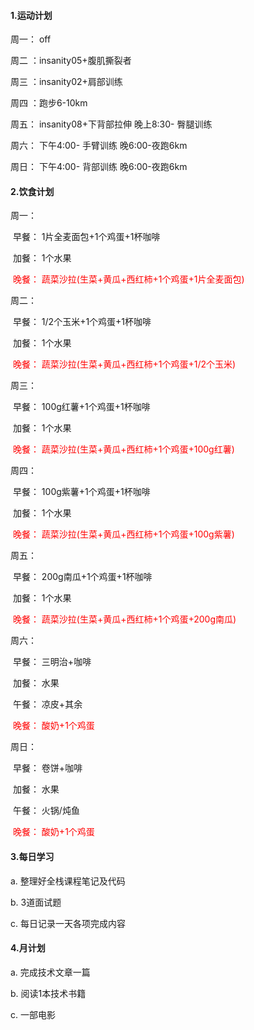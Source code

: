 #### 1.运动计划

周一： off

周二 ：insanity05+腹肌撕裂者

周三 ：insanity02+肩部训练

周四 ：跑步6-10km

周五： insanity08+下背部拉伸		    晚上8:30- 臀腿训练

周六： 												   下午4:00- 手臂训练				 晚6:00-夜跑6km

周日： 												   下午4:00- 背部训练  			   晚6:00-夜跑6km

#### 2.饮食计划

周一：

​		早餐：		1片全麦面包+1个鸡蛋+1杯咖啡

​		加餐：		1个水果

​		<font color='red'>晚餐：		蔬菜沙拉(生菜+黄瓜+西红柿+1个鸡蛋+1片全麦面包)</font>

周二：

​		早餐：		1/2个玉米+1个鸡蛋+1杯咖啡

​		加餐：		1个水果

​		<font color='red'>晚餐：		蔬菜沙拉(生菜+黄瓜+西红柿+1个鸡蛋+1/2个玉米)</font>

周三：

​		早餐：		100g红薯+1个鸡蛋+1杯咖啡

​		加餐：		1个水果

​		<font color='red'>晚餐：		蔬菜沙拉(生菜+黄瓜+西红柿+1个鸡蛋+100g红薯)</font>

周四：

​		早餐：		100g紫薯+1个鸡蛋+1杯咖啡

​		加餐：		1个水果

​		<font color='red'>晚餐：		蔬菜沙拉(生菜+黄瓜+西红柿+1个鸡蛋+100g紫薯)</font>

周五：

​		早餐：		200g南瓜+1个鸡蛋+1杯咖啡

​		加餐：		1个水果

​		<font color='red'>晚餐：		蔬菜沙拉(生菜+黄瓜+西红柿+1个鸡蛋+200g南瓜)</font>

周六：

​		早餐：		三明治+咖啡

​		加餐：		水果

​		午餐：		凉皮+其余

​		<font color='red'>晚餐：		酸奶+1个鸡蛋</font>

周日：

​		早餐：		卷饼+咖啡

​		加餐：		水果

​		午餐：		火锅/炖鱼

​		<font color='red'>晚餐：		酸奶+1个鸡蛋</font>

#### 3.每日学习

a. 整理好全栈课程笔记及代码

b. 3道面试题

c. 每日记录一天各项完成内容

#### 4.月计划

a. 完成技术文章一篇

b. 阅读1本技术书籍

c. 一部电影

